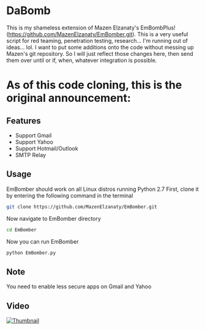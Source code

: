 # DaBomb 
This is my shameless extension of Mazen Elzanaty's EmBombPlus! (https://github.com/MazenElzanaty/EmBomber.git). This is a very useful script for red teaming, penetration testing, research... I'm running out of ideas... lol. I want to put some additions onto the code without messing up Mazen's git repository. So I will just reflect those changes here, then send them over until or if, when, whatever integration is possible.



# As of this code cloning, this is the original announcement:
## Features
- Support Gmail
- Support Yahoo
- Support Hotmail/Outlook
- SMTP Relay

## Usage
EmBomber should work on all Linux distros running Python 2.7
First, clone it by entering the following command in the terminal
``` bash
git clone https://github.com/MazenElzanaty/EmBomber.git
```
Now navigate to EmBomber directory
``` bash
cd EmBomber
```
Now you can run EmBomber
``` bash
python EmBomber.py
```
## Note
You need to enable less secure apps on Gmail and Yahoo

## Video
[![Thumbnail](http://i3.ytimg.com/vi/qAnRmA0zWq4/maxresdefault.jpg)](https://www.youtube.com/watch?v=VuCOE8PwJDs)

